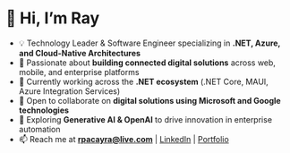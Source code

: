 # 👋 Hi, I’m Ray  

- 💡 Technology Leader & Software Engineer specializing in **.NET, Azure, and Cloud-Native Architectures**  
- 👀 Passionate about **building connected digital solutions** across web, mobile, and enterprise platforms  
- 🌱 Currently working across the **.NET ecosystem** (.NET Core, MAUI, Azure Integration Services)  
- 🤝 Open to collaborate on **digital solutions using Microsoft and Google technologies**  
- 🤖 Exploring **Generative AI & OpenAI** to drive innovation in enterprise automation  
- 📫 Reach me at **rpacayra@live.com** | [LinkedIn](https://www.linkedin.com/in/rpacayra) | [Portfolio]((https://raylight-portfolio.azurewebsites.net))  


<!---
raypac/raypac is a ✨ special ✨ repository because its `README.md` (this file) appears on your GitHub profile.
You can click the Preview link to take a look at your changes.
--->
